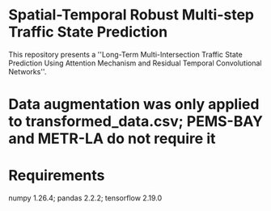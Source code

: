 # Spatial-Temporal Robust Multi-step Traffic State Prediction
This repository presents a ''Long-Term Multi-Intersection Traffic State Prediction Using Attention Mechanism and Residual Temporal Convolutional Networks''.

# Data augmentation was only applied to transformed_data.csv; PEMS-BAY and METR-LA do not require it


# Requirements
numpy                             1.26.4;
pandas                            2.2.2;
tensorflow                        2.19.0



